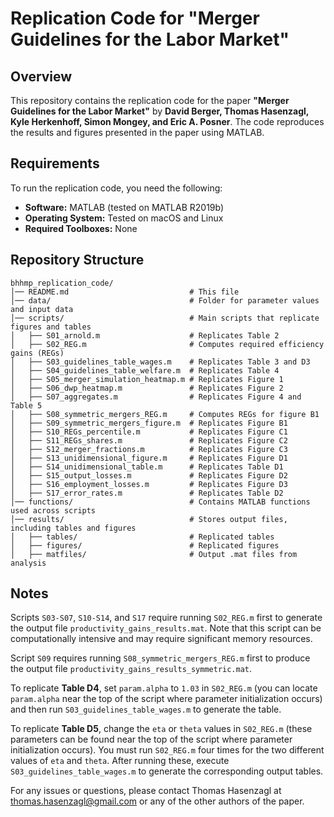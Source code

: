 # Replication Code for "Merger Guidelines for the Labor Market"

## Overview

This repository contains the replication code for the paper **"Merger Guidelines for the Labor Market"** by **David Berger, Thomas Hasenzagl, Kyle Herkenhoff, Simon Mongey, and Eric A. Posner**. The code reproduces the results and figures presented in the paper using MATLAB.

## Requirements

To run the replication code, you need the following:

- **Software:** MATLAB (tested on MATLAB R2019b)
- **Operating System:** Tested on macOS and Linux
- **Required Toolboxes:** None

## Repository Structure

```plaintext
bhhmp_replication_code/
│── README.md                           # This file
│── data/                               # Folder for parameter values and input data
│── scripts/                            # Main scripts that replicate figures and tables
│   ├── S01_arnold.m                    # Replicates Table 2
│   ├── S02_REG.m                       # Computes required efficiency gains (REGs)
│   ├── S03_guidelines_table_wages.m    # Replicates Table 3 and D3
│   ├── S04_guidelines_table_welfare.m  # Replicates Table 4
│   ├── S05_merger_simulation_heatmap.m # Replicates Figure 1
│   ├── S06_dwp_heatmap.m               # Replicates Figure 2
│   ├── S07_aggregates.m                # Replicates Figure 4 and Table 5
│   ├── S08_symmetric_mergers_REG.m     # Computes REGs for figure B1
│   ├── S09_symmetric_mergers_figure.m  # Replicates Figure B1
│   ├── S10_REGs_percentile.m           # Replicates Figure C1
│   ├── S11_REGs_shares.m               # Replicates Figure C2
│   ├── S12_merger_fractions.m          # Replicates Figure C3
│   ├── S13_unidimensional_figure.m     # Replicates Figure D1
│   ├── S14_unidimensional_table.m      # Replicates Table D1
│   ├── S15_output_losses.m             # Replicates Figure D2
│   ├── S16_employment_losses.m         # Replicates Figure D3
│   ├── S17_error_rates.m               # Replicates Table D2
│── functions/                          # Contains MATLAB functions used across scripts
│── results/                            # Stores output files, including tables and figures
│   ├── tables/                         # Replicated tables
│   ├── figures/                        # Replicated figures
│   ├── matfiles/                       # Output .mat files from analysis
```
## Notes

Scripts `S03-S07`, `S10-S14`, and `S17` require running `S02_REG.m` first to generate the output file `productivity_gains_results.mat`. Note that this script can be computationally intensive and may require significant memory resources.

Script `S09` requires running `S08_symmetric_mergers_REG.m` first to produce the output file `productivity_gains_results_symmetric.mat`.

To replicate **Table D4**, set `param.alpha` to `1.03` in `S02_REG.m` (you can locate `param.alpha` near the top of the script where parameter initialization occurs) and then run `S03_guidelines_table_wages.m` to generate the table.

To replicate **Table D5**, change the `eta` or `theta` values in `S02_REG.m` (these parameters can be found near the top of the script where parameter initialization occurs). You must run `S02_REG.m` four times for the two different values of `eta` and `theta`. After running these, execute `S03_guidelines_table_wages.m` to generate the corresponding output tables.

For any issues or questions, please contact Thomas Hasenzagl at thomas.hasenzagl@gmail.com or any of the other authors of the paper.
